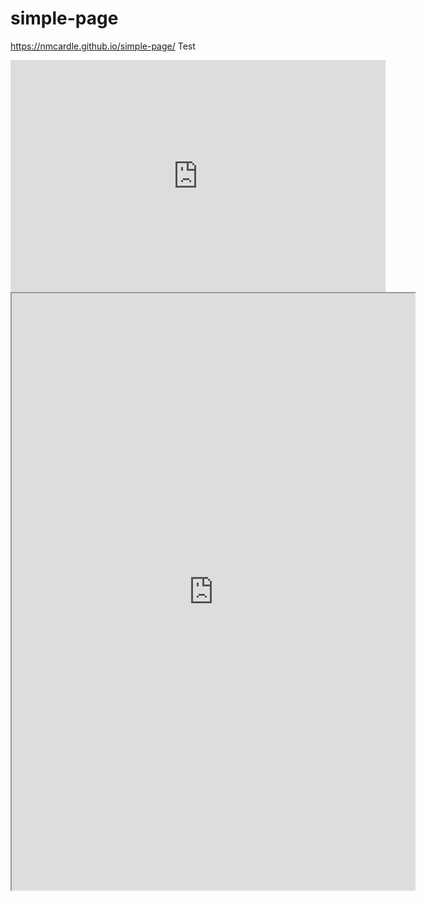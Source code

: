# simple-page
https://nmcardle.github.io/simple-page/
Test
<iframe width="600" height="371" seamless frameborder="0" scrolling="no" src="https://docs.google.com/spreadsheets/d/1vVoIpzBXN7PH8-NNVQveK09aAEi3ddcoyH9aX5pxQAA/pubchart?oid=981119665&amp;format=interactive"></iframe>

 
 <iframe src="https://public.tableau.com/views/AsiansbyCOI2010/Dashboard1?:showVizHome=no&:embed=true"
 width="645" height="955"></iframe>
